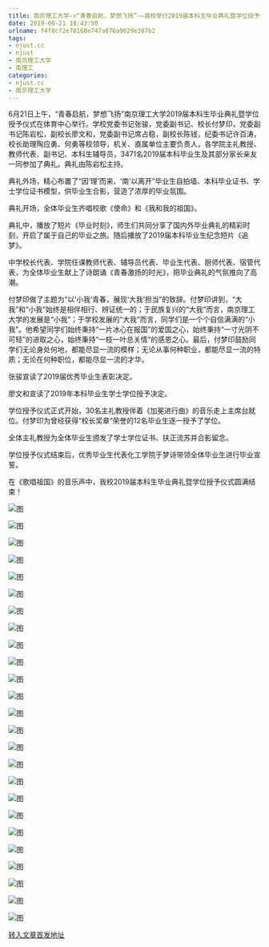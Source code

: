 ```yaml
---
title: 南京理工大学->“青春启航，梦想飞扬”——我校举行2019届本科生毕业典礼暨学位授予仪式 | njust.cc
date: 2019-06-21 18:43:50
urlname: f4f8cf2e78168e747a876a9029e307b2
tags: 
- njust.cc
- njust
- 南京理工大学
- 南理工
categories:
- njust.cc
- 南京理工大学
---
```



6月21日上午，“青春启航，梦想飞扬”南京理工大学2019届本科生毕业典礼暨学位授予仪式在体育中心举行。学校党委书记张骏，党委副书记、校长付梦印，党委副书记陈岩松，副校长廖文和，党委副书记席占稳，副校长陈钱，纪委书记许百涛，校长助理陶应勇、何勇等校领导，机关、直属单位主要负责人，各学院主礼教授、教师代表、副书记、本科生辅导员，3471名2019届本科毕业生及其部分家长亲友一同参加了典礼。典礼由陈岩松主持。

典礼外场，精心布置了“因‘理’而来、‘南’以离开”毕业生自拍墙、本科毕业证书、学士学位证书模型，供毕业生合影，营造了浓厚的毕业氛围。

典礼开场，全体毕业生齐唱校歌《使命》和《我和我的祖国》。

典礼中，播放了短片《毕业时刻》，师生们共同分享了国内外毕业典礼的精彩时刻，开启了属于自己的毕业之旅。随后播放了2019届本科毕业生纪念短片《追梦》。

中学校长代表、学院任课教师代表、辅导员代表、毕业生代表、厨师代表、宿管代表，为全体毕业生献上了诗朗诵《青春激扬的时光》，把毕业典礼的气氛推向了高潮。

付梦印做了主题为“以‘小我’青春，展现‘大我’担当”的致辞。付梦印讲到，“大我”和“小我”始终是相伴相行、辨证统一的；于民族复兴的“大我”而言，南京理工大学的发展是“小我”；于学校发展的“大我”而言，同学们是一个个自信满满的“小我”。他希望同学们始终秉持“一片冰心在报国”的爱国之心，始终秉持“一寸光阴不可轻”的进取之心，始终秉持“一枝一叶总关情”的感恩之心。最后，付梦印鼓励同学们无论身处何地，都能尽显一流的模样；无论从事何种职业，都能尽显一流的特质；无论在何种职位，都能尽显一流的才华。

张骏宣读了2019届优秀毕业生表彰决定。

廖文和宣读了2019年本科毕业生学士学位授予决定。

学位授予仪式正式开始，30名主礼教授伴着《加冕进行曲》的音乐走上主席台就位。付梦印为曾经获得“校长奖章”荣誉的12名毕业生逐一授予了学位。

全体主礼教授为全体毕业生颁发了学士学位证书、扶正流苏并合影留念。

学位授予仪式结束后，优秀毕业生代表化工学院于梦诗带领全体毕业生进行毕业宣誓。

在《歌唱祖国》的音乐声中，我校2019届本科生毕业典礼暨学位授予仪式圆满结束！



![图](http://zs.njust.edu.cn/_upload/article/images/ce/a4/0a15e329468ba53278fa982983a0/23f8b111-1f07-4533-9c32-c6e45971223a.jpg)

![图](http://zs.njust.edu.cn/_upload/article/images/ce/a4/0a15e329468ba53278fa982983a0/91d6428b-d503-43e1-b1cf-eccf2183e345.jpg)

![图](http://zs.njust.edu.cn/_upload/article/images/ce/a4/0a15e329468ba53278fa982983a0/dbd500a4-d7d6-4025-a906-be418e25484b.jpg)

![图](http://zs.njust.edu.cn/_upload/article/images/ce/a4/0a15e329468ba53278fa982983a0/93f51406-1bb1-435b-a4c1-ee3c96bb4196.jpg)

![图](http://zs.njust.edu.cn/_upload/article/images/ce/a4/0a15e329468ba53278fa982983a0/b352b7e5-68f8-4741-a877-c1c50773692a.jpg)

![图](http://zs.njust.edu.cn/_upload/article/images/ce/a4/0a15e329468ba53278fa982983a0/34a1802e-ae70-495a-b50f-2d4a3ecb7c64.jpg)

![图](http://zs.njust.edu.cn/_upload/article/images/ce/a4/0a15e329468ba53278fa982983a0/0df74a66-a56d-4c3f-8381-319abce15160.jpg)

![图](http://zs.njust.edu.cn/_upload/article/images/ce/a4/0a15e329468ba53278fa982983a0/80f03c8a-4881-42af-8dfa-b88bdff5980c.jpg)

![图](http://zs.njust.edu.cn/_upload/article/images/ce/a4/0a15e329468ba53278fa982983a0/390e071e-dcd7-4794-93ce-afe97c311b03.jpg)

![图](http://zs.njust.edu.cn/_upload/article/images/ce/a4/0a15e329468ba53278fa982983a0/c69cd0a2-93ff-4cbc-b534-5da8723ab9ed.jpg)

![图](http://zs.njust.edu.cn/_upload/article/images/ce/a4/0a15e329468ba53278fa982983a0/7a1980c4-9ae8-4495-850f-b32ed01c87f3.jpg)

![图](http://zs.njust.edu.cn/_upload/article/images/ce/a4/0a15e329468ba53278fa982983a0/380142bc-65a2-421b-9724-effe3dcc1259.jpg)

![图](http://zs.njust.edu.cn/_upload/article/images/ce/a4/0a15e329468ba53278fa982983a0/c9943041-b26e-445e-b907-d9d0940c7aac.jpg)

![图](http://zs.njust.edu.cn/_upload/article/images/ce/a4/0a15e329468ba53278fa982983a0/0215e38c-998d-4c7a-bfaa-01e89ab5bdde.jpg)

![图](http://zs.njust.edu.cn/_upload/article/images/ce/a4/0a15e329468ba53278fa982983a0/048d1c32-acfe-4cce-97aa-0cddc30c528d.jpg)

![图](http://zs.njust.edu.cn/_upload/article/images/ce/a4/0a15e329468ba53278fa982983a0/3a64fd5b-16d5-4012-80ea-84b8ec8e4b15.jpg)

![图](http://zs.njust.edu.cn/_upload/article/images/ce/a4/0a15e329468ba53278fa982983a0/e0c52baa-2501-4358-86ce-06133889a2e4.jpg)

![图](http://zs.njust.edu.cn/_upload/article/images/ce/a4/0a15e329468ba53278fa982983a0/2f3deb5d-b840-46ab-9f8e-2d5422560b4b.jpg)

![图](http://zs.njust.edu.cn/_upload/article/images/ce/a4/0a15e329468ba53278fa982983a0/39603ea8-7483-4019-ba0a-34e1f34cfce4.png)

![图](http://zs.njust.edu.cn/_upload/article/images/ce/a4/0a15e329468ba53278fa982983a0/9e81f7ec-5b2b-4a75-add7-42aa32c480aa.jpg)

![图](http://zs.njust.edu.cn/_upload/article/images/ce/a4/0a15e329468ba53278fa982983a0/64bdf9ce-2bf1-422d-8758-b06642b5cc00.jpg)

![图](http://zs.njust.edu.cn/_upload/article/images/ce/a4/0a15e329468ba53278fa982983a0/3f94bb59-44ef-4810-9d1d-381ff43e907d.jpg)

![图](http://zs.njust.edu.cn/_upload/article/images/ce/a4/0a15e329468ba53278fa982983a0/c4be1c1c-f9c3-4082-bc5f-7a7a7673e239.jpg)

![图](http://zs.njust.edu.cn/_upload/article/images/ce/a4/0a15e329468ba53278fa982983a0/5fc9ae17-b550-4e4c-a5dc-ac9636ceb428.jpg)

![图](http://zs.njust.edu.cn/_upload/article/images/ce/a4/0a15e329468ba53278fa982983a0/2da3c5c4-7010-4047-8ee6-1c4f336c294b.jpg)

[转入文章首发地址](http://zs.njust.edu.cn/1e/07/c4621a204295/page.htm)